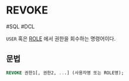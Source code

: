 # REVOKE

#SQL #DCL

`USER` 혹은 [ROLE](ROLE.md) 에서 권한을 회수하는 명령어이다.

## 문법

```SQL
REVOKE 권한1[, 권한2, ...] (사용자명 또는 ROLE명);
```

